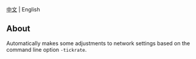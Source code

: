 [中文](./README.md) | English

## About
Automatically makes some adjustments to network settings based on the command line option `-tickrate`.
